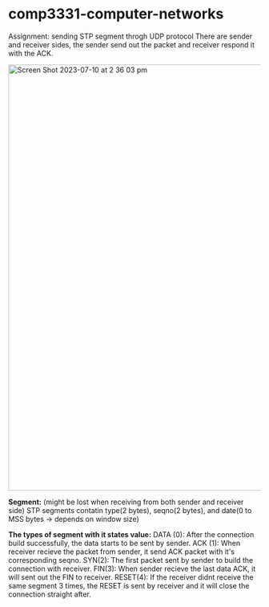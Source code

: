 # comp3331-computer-networks
Assignment: sending STP segment throgh UDP protocol
There are sender and receiver sides, the sender send out the packet and receiver respond it with the ACK.

<img 
  width="849" alt="Screen Shot 2023-07-10 at 2 36 03 pm" src="https://github.com/cinnamenn/comp3331-computer-networks/assets/132876315/8775dd0d-b00f-4c43-8c28-08cf0495bb95"
  />

**Segment:** (might be lost when receiving from both sender and receiver side)
STP segments contatin type(2 bytes), seqno(2 bytes), and date(0 to MSS bytes -> depends on window size)

**The types of segment with it states value:**
DATA (0): After the connection build successfully, the data starts to be sent by sender.
ACK (1): When receiver recieve the packet from sender, it send ACK packet with it's corresponding seqno.
SYN(2): The first packet sent by sender to build the connection with receiver.
FIN(3): When sender recieve the last data ACK, it will sent out the FIN to receiver.
RESET(4): If the receiver didnt receive the same segment 3 times, the RESET is sent by receiver and it will close the connection straight after.

